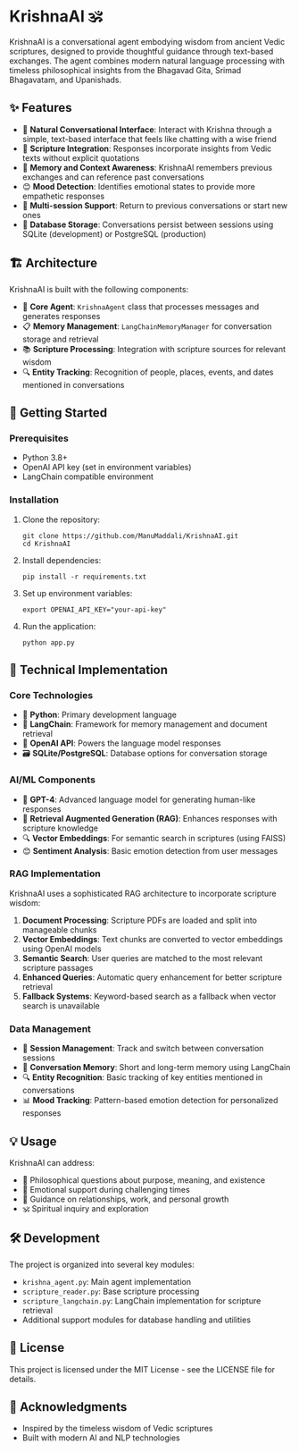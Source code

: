 # KrishnaAI 🕉️

KrishnaAI is a conversational agent embodying wisdom from ancient Vedic scriptures, designed to provide thoughtful guidance through text-based exchanges. The agent combines modern natural language processing with timeless philosophical insights from the Bhagavad Gita, Srimad Bhagavatam, and Upanishads.

## ✨ Features

- 💬 **Natural Conversational Interface**: Interact with Krishna through a simple, text-based interface that feels like chatting with a wise friend
- 📜 **Scripture Integration**: Responses incorporate insights from Vedic texts without explicit quotations
- 🧠 **Memory and Context Awareness**: KrishnaAI remembers previous exchanges and can reference past conversations
- 😊 **Mood Detection**: Identifies emotional states to provide more empathetic responses
- 🔄 **Multi-session Support**: Return to previous conversations or start new ones
- 💾 **Database Storage**: Conversations persist between sessions using SQLite (development) or PostgreSQL (production)

## 🏗️ Architecture

KrishnaAI is built with the following components:

- 🤖 **Core Agent**: `KrishnaAgent` class that processes messages and generates responses
- 📋 **Memory Management**: `LangChainMemoryManager` for conversation storage and retrieval
- 📚 **Scripture Processing**: Integration with scripture sources for relevant wisdom
- 🔍 **Entity Tracking**: Recognition of people, places, events, and dates mentioned in conversations

## 🚀 Getting Started

### Prerequisites

- Python 3.8+
- OpenAI API key (set in environment variables)
- LangChain compatible environment

### Installation

1. Clone the repository:
   ```
   git clone https://github.com/ManuMaddali/KrishnaAI.git
   cd KrishnaAI
   ```

2. Install dependencies:
   ```
   pip install -r requirements.txt
   ```

3. Set up environment variables:
   ```
   export OPENAI_API_KEY="your-api-key"
   ```

4. Run the application:
   ```
   python app.py
   ```

## 🔧 Technical Implementation

### Core Technologies
- 🐍 **Python**: Primary development language
- 🔗 **LangChain**: Framework for memory management and document retrieval
- 🧠 **OpenAI API**: Powers the language model responses
- 🗃️ **SQLite/PostgreSQL**: Database options for conversation storage

### AI/ML Components
- 🤖 **GPT-4**: Advanced language model for generating human-like responses
- 🔄 **Retrieval Augmented Generation (RAG)**: Enhances responses with scripture knowledge
- 🔍 **Vector Embeddings**: For semantic search in scriptures (using FAISS)
- 😊 **Sentiment Analysis**: Basic emotion detection from user messages

### RAG Implementation
KrishnaAI uses a sophisticated RAG architecture to incorporate scripture wisdom:
1. **Document Processing**: Scripture PDFs are loaded and split into manageable chunks
2. **Vector Embeddings**: Text chunks are converted to vector embeddings using OpenAI models
3. **Semantic Search**: User queries are matched to the most relevant scripture passages
4. **Enhanced Queries**: Automatic query enhancement for better scripture retrieval
5. **Fallback Systems**: Keyword-based search as a fallback when vector search is unavailable

### Data Management
- 🔄 **Session Management**: Track and switch between conversation sessions
- 🧠 **Conversation Memory**: Short and long-term memory using LangChain
- 🔍 **Entity Recognition**: Basic tracking of key entities mentioned in conversations
- 📊 **Mood Tracking**: Pattern-based emotion detection for personalized responses

## 💡 Usage

KrishnaAI can address:
- 🧘 Philosophical questions about purpose, meaning, and existence
- 💪 Emotional support during challenging times
- 💞 Guidance on relationships, work, and personal growth
- 🕉️ Spiritual inquiry and exploration

## 🛠️ Development

The project is organized into several key modules:
- `krishna_agent.py`: Main agent implementation
- `scripture_reader.py`: Base scripture processing
- `scripture_langchain.py`: LangChain implementation for scripture retrieval
- Additional support modules for database handling and utilities

## 📄 License

This project is licensed under the MIT License - see the LICENSE file for details.

## 🙏 Acknowledgments

- Inspired by the timeless wisdom of Vedic scriptures
- Built with modern AI and NLP technologies 